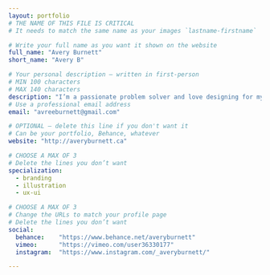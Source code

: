 ```yaml
---
layout: portfolio
# THE NAME OF THIS FILE IS CRITICAL
# It needs to match the same name as your images `lastname-firstname`

# Write your full name as you want it shown on the website
full_name: "Avery Burnett"
short_name: "Avery B"

# Your personal description — written in first-person
# MIN 100 characters
# MAX 140 characters
description: "I’m a passionate problem solver and love designing for myself and others,  I make beautiful designs that communicate to every challenge."
# Use a professional email address
email: "avreeburnett@gmail.com"

# OPTIONAL — delete this line if you don't want it
# Can be your portfolio, Behance, whatever
website: "http://averyburnett.ca"

# CHOOSE A MAX OF 3
# Delete the lines you don’t want
specialization:
  - branding
  - illustration
  - ux-ui

# CHOOSE A MAX OF 3
# Change the URLs to match your profile page
# Delete the lines you don’t want
social:
  behance:    "https://www.behance.net/averyburnett"
  vimeo:      "https://vimeo.com/user36330177"
  instagram:  "https://www.instagram.com/_averyburnett/"

---
```

